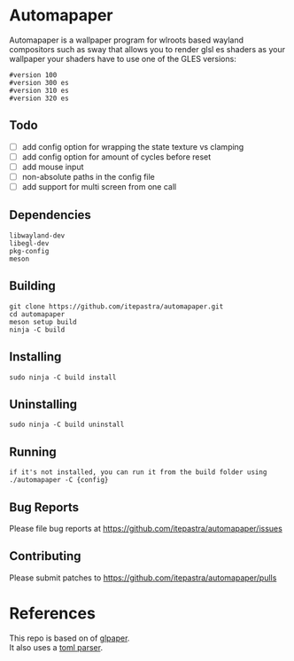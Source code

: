 # Automapaper
Automapaper is a wallpaper program for wlroots based wayland compositors such as sway that allows you to render glsl es shaders as your wallpaper
your shaders have to use one of the GLES versions:
```
#version 100
#version 300 es
#version 310 es
#version 320 es
```

## Todo
 - [ ] add config option for wrapping the state texture vs clamping
 - [ ] add config option for amount of cycles before reset
 - [ ] add mouse input
 - [ ] non-absolute paths in the config file
 - [ ] add support for multi screen from one call

## Dependencies
	libwayland-dev
	libegl-dev
	pkg-config
	meson
## Building
	git clone https://github.com/itepastra/automapaper.git
	cd automapaper
	meson setup build
	ninja -C build
## Installing
	sudo ninja -C build install
## Uninstalling
	sudo ninja -C build uninstall
## Running
	if it's not installed, you can run it from the build folder using
	./automapaper -C {config}
## Bug Reports
Please file bug reports at https://github.com/itepastra/automapaper/issues
## Contributing
Please submit patches to https://github.com/itepastra/automapaper/pulls

# References  
This repo is based on of [glpaper](https://hg.sr.ht/~scoopta/glpaper).  
It also uses a [toml parser](https://github.com/cktan/tomlc99).
